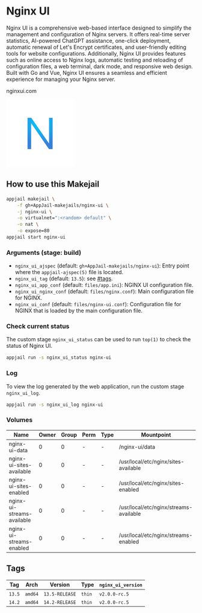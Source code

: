 # Nginx UI

Nginx UI is a comprehensive web-based interface designed to simplify the management and configuration of Nginx servers. It offers real-time server statistics, AI-powered ChatGPT assistance, one-click deployment, automatic renewal of Let's Encrypt certificates, and user-friendly editing tools for website configurations. Additionally, Nginx UI provides features such as online access to Nginx logs, automatic testing and reloading of configuration files, a web terminal, dark mode, and responsive web design. Built with Go and Vue, Nginx UI ensures a seamless and efficient experience for managing your Nginx server.

nginxui.com

<img src="https://raw.githubusercontent.com/0xJacky/nginx-ui/refs/heads/dev/app/src/assets/img/logo.png" alt="nginx ui logo" width="%60" height="auto">

## How to use this Makejail

```sh
appjail makejail \
    -f gh+AppJail-makejails/nginx-ui \
    -j nginx-ui \
    -o virtualnet=":<random> default" \
    -o nat \
    -o expose=80
appjail start nginx-ui
```

### Arguments (stage: build)

* `nginx_ui_ajspec` (default: `gh+AppJail-makejails/nginx-ui`): Entry point where the `appjail-ajspec(5)` file is located.
* `nginx_ui_tag` (default: `13.5`): see [#tags](#tags).
* `nginx_ui_app_conf` (default: `files/app.ini`): NGINX UI configuration file.
* `nginx_ui_nginx_conf` (default: `files/nginx.conf`): Main configuration file for NGINX.
* `nginx_ui_conf` (default: `files/nginx-ui.conf`): Configuration file for NGINX that is loaded by the main configuration file.

### Check current status

The custom stage `nginx_ui_status` can be used to run `top(1)` to check the status of Nginx UI.

```sh
appjail run -s nginx_ui_status nginx-ui
```

### Log

To view the log generated by the web application, run the custom stage `nginx_ui_log`.

```sh
appjail run -s nginx_ui_log nginx-ui
```

### Volumes

| Name                       | Owner | Group | Perm | Type | Mountpoint                             |
| -------------------------- | ----- | ----- | ---- | ---- | -------------------------------------- |
| nginx-ui-data              |   0   |   0   |  -   |  -   | /nginx-ui/data                         |
| nginx-ui-sites-available   |   0   |   0   |  -   |  -   | /usr/local/etc/nginx/sites-available   |
| nginx-ui-sites-enabled     |   0   |   0   |  -   |  -   | /usr/local/etc/nginx/sites-enabled     |
| nginx-ui-streams-available |   0   |   0   |  -   |  -   | /usr/local/etc/nginx/streams-available |
| nginx-ui-streams-enabled   |   0   |   0   |  -   |  -   | /usr/local/etc/nginx/streams-enabled   |

## Tags

| Tag           | Arch    | Version            | Type   | `nginx_ui_version` |
| ------------- | --------| ------------------ | ------ | ------------------ |
| `13.5`    | `amd64` | `13.5-RELEASE` | `thin` |    `v2.0.0-rc.5`   |
| `14.2`    | `amd64` | `14.2-RELEASE` | `thin` |    `v2.0.0-rc.5`   |
